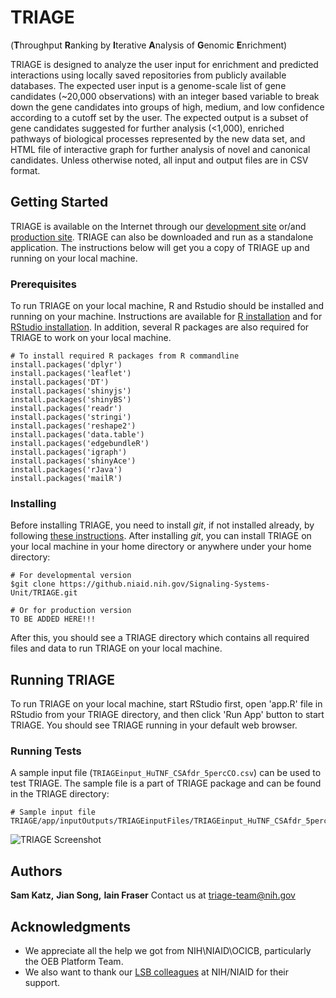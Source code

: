 # TRIAGE
(**T**hroughput **R**anking by **I**terative **A**nalysis of **G**enomic **E**nrichment)



TRIAGE is designed to analyze the user input for enrichment and predicted interactions using locally saved repositories from publicly available databases. The expected user input is a genome-scale list of gene candidates (~20,000 observations) with an integer based variable to break down the gene candidates into groups of high, medium, and low confidence according to a cutoff set by the user. The expected output is a subset of gene candidates suggested for further analysis (<1,000), enriched pathways of biological processes represented by the new data set, and HTML file of interactive graph for further analysis of novel and canonical candidates. Unless otherwise noted, all input and output files are in CSV format.


## Getting Started

TRIAGE is available on the Internet through our [development site](https://triage.niaidawsqa.net) or/and [production site](https://triage.niaid.nih.gov/). TRIAGE can also be downloaded and run as a standalone application. The instructions below will get you a copy of TRIAGE up and running on your local machine. 

### Prerequisites

To run TRIAGE on your local machine, R and Rstudio should be installed and running on your machine. Instructions are available for [R installation](https://cran.r-project.org/bin/) and for [RStudio installation](https://www.rstudio.com/products/rstudio/download/). In addition, several R packages are also required for TRIAGE to work on your local machine. 

```
# To install required R packages from R commandline
install.packages('dplyr')
install.packages('leaflet')
install.packages('DT')   
install.packages('shinyjs')
install.packages('shinyBS')
install.packages('readr')
install.packages('stringi')
install.packages('reshape2')
install.packages('data.table')
install.packages('edgebundleR')
install.packages('igraph')
install.packages('shinyAce')
install.packages('rJava')
install.packages('mailR')
```

### Installing

Before installing TRIAGE, you need to install *git*, if not installed already, by following [these instructions](https://gist.github.com/derhuerst/1b15ff4652a867391f03). After installing *git*, you can install TRIAGE on your local machine in your home directory or anywhere under your home directory:

```
# For developmental version
$git clone https://github.niaid.nih.gov/Signaling-Systems-Unit/TRIAGE.git

# Or for production version
TO BE ADDED HERE!!!
```

After this, you should see a TRIAGE directory which contains all required files and data to run TRIAGE on your local machine.

## Running TRIAGE

To run TRIAGE on your local machine, start RStudio first, open 'app.R' file in RStudio from your TRIAGE directory, and then click 'Run App' button to start TRIAGE. You should see TRIAGE running in your default web browser.


### Running Tests

A sample input file (`TRIAGEinput_HuTNF_CSAfdr_5percCO.csv`) can be used to test TRIAGE. The sample file is a part of TRIAGE package and can be found in the TRIAGE directory:

```
# Sample input file
TRIAGE/app/inputOutputs/TRIAGEinputFiles/TRIAGEinput_HuTNF_CSAfdr_5percCO.csv
```

![TRIAGE Screenshot](https://github.niaid.nih.gov/Signaling-Systems-Unit/TRIAGE/tree/master/app/www/images/TRIAGE_screen3.tiff)

## Authors

**Sam Katz,**
**Jian Song,**
**Iain Fraser**
Contact us at triage-team@nih.gov


## Acknowledgments

* We appreciate all the help we got from NIH\NIAID\OCICB, particularly the OEB Platform Team.
* We also want to thank our [LSB colleagues](https://www.niaid.nih.gov/research/lab-systems-biology) at NIH/NIAID for their support.


